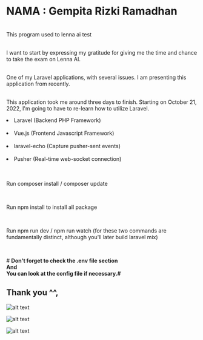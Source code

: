 ﻿# NAMA : Gempita Rizki Ramadhan
<br>
This program used to lenna ai test
<br>
<br>

I want to start by expressing my gratitude for giving me the time and chance to take the exam on Lenna AI.
<br>
<br>

One of my Laravel applications, with several issues. I am presenting this application from recently.
<br>
<br>

This application took me around three days to finish. Starting on October 21, 2022, I'm going to have to re-learn how to utilize Laravel.
<br>
<li>Laravel (Backend PHP Framework)</li>
<br>
<li>Vue.js (Frontend Javascript Framework)</li>
<br>
<li>laravel-echo (Capture pusher-sent events)</li>
<br>
<li>Pusher (Real-time web-socket connection)</li>
<br>
<br>

<p>Run composer install / composer update </p>
<br>

<p>Run npm install to install all package </p>
<br>

<p>Run npm run dev / npm run watch (for these two commands are fundamentally distinct, although you'll later build laravel mix)</p>
<br>

﻿# <b> Don't forget to check the .env file section</b>
 <br>
<b>And</b>
<br>
<b>You can look at the config file if necessary.#</b>
 
<H2> Thank you ^^, </H2>


![alt text](https://i.ibb.co/hFW0wKY/Screenshot-20221024-020651.png)
<br>

![alt text](https://i.ibb.co/CtLKFJH/Screenshot-20221024-170745.png)
<br>

![alt text](https://i.ibb.co/jZf60kv/Screenshot-20221024-170727.png)


